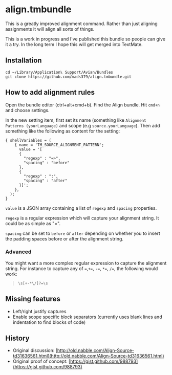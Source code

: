 # align.tmbundle

This is a greatly improved alignment command. Rather than just aligning
assignments it will align all sorts of things.

This is a work in progress and I've published this bundle so people can give it
a try. In the long term I hope this will get merged into TextMate.

## Installation

    cd ~/Library/Application\ Support/Avian/Bundles
    git clone https://github.com/mads379/align.tmbundle.git

## How to add alignment rules

Open the bundle editor (ctrl+alt+cmd+b). Find the Align bundle. Hit `cmd+n` and
choose settings. 

In the new setting item, first set its name (something like `Alignment Patterns (yourLanguage)` and scope (e.g `source.yourLanguage`). Then add something like
the following as content for the setting:

    { shellVariables = (
        { name = 'TM_SOURCE_ALIGNMENT_PATTERN';
          value = '[
          { 
            "regexp" : "=>", 
            "spacing" : "before"
          },
          { 
            "regexp" : ":", 
            "spacing" : "after"
          }]';
        },
      );
    }

`value` is a JSON array containing a list of `regexp` and `spacing` properties. 

`regexp` is a regular expression which will capture your alignment string. It could be as simple as "=".

`spacing` can be set to `before` or `after` depending on whether you to insert the padding spaces
before or after the alignment string.

### Advanced
You might want a more complex regular expression to capture the alignment string. For instance to capture any of `=`,`+=`, `-=`, `*=`, `/=`, the following would work:
> `\s[+-*\/]?=\s`

## Missing features

- Left/right justify captures
- Enable scope specific block separators (currently uses blank lines and indentation to find blocks of code)

## History

- Original discussion: [http://old.nabble.com/Align-Source-td31636561.html](http://old.nabble.com/Align-Source-td31636561.html)
- Original proof of concept: [https://gist.github.com/988793](https://gist.github.com/988793)
